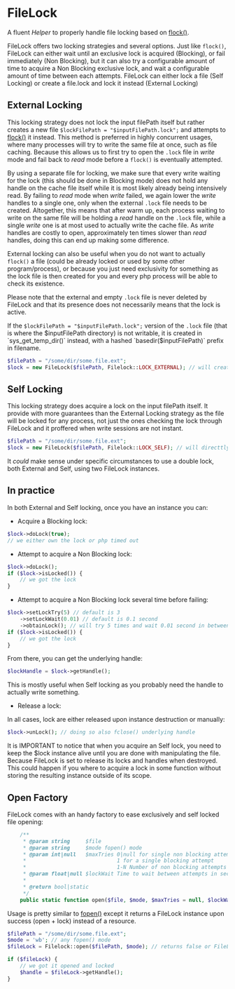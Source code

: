 # FileLock

A fluent _Helper_ to properly handle file locking based on [flock()](https://php.net/flock).

FileLock offers two locking strategies and several options.
Just like `flock()`, FileLock can either wait until an exclusive lock is acquired (Blocking), or fail immediately (Non Blocking), but it can also try a configurable amount of time to acquire a Non Blocking exclusive lock, and wait a configurable amount of time between each attempts. FileLock can either lock a file (Self Locking) or create a file.lock and lock it instead (External Locking)

## External Locking

This locking strategy does not lock the input filePath itself but rather creates a new file `$lockFilePath = "$inputFilePath.lock";` and attempts to [flock()](https://php.net/flock) it instead.
This method is preferred in highly concurrent usages, where many processes will try to write the same file at once, such as file caching. Because this allows us to first try to open the `.lock` file in _write_ mode and fail back to _read_ mode before a `flock()` is eventually attempted. 

By using a separate file for locking, we make sure that every write waiting for the lock (this should be done in Blocking mode) does not hold any handle on the cache file itself while it is most likely already being intensively read. By failing to _read_ mode when _write_ failed, we again lower the _write_ handles to a single one, only when the external `.lock` file needs to be created. Altogether, this means that after warm up, each process waiting to write on the same file will be holding a _read_ handle on the `.lock` file, while a single _write_ one is at most used to actually write the cache file. As _write_ handles are costly to open, approximately ten times slower than _read_ handles, doing this can end up making some difference.

External locking can also be useful when you do not want to actually `flock()` a file (could be already locked or used by some other program/process), or because you just need exclusivity for something as the lock file is then created for you and every php process will be able to check its existence.

Please note that the external and empty `.lock` file is never deleted by FileLock and that its presence does not necessarily means that the lock is active.

If the `$lockFilePath = "$inputFilePath.lock";`  version of the `.lock` file (that is where the $inputFilePath directory) is not writable, it is created in `sys_get_temp_dir()` instead, with a hashed `basedir($inputFilePath)` prefix in filename.

```php
$filePath = "/some/dir/some.file.ext";
$lock = new FileLock($filePath, Filelock::LOCK_EXTERNAL); // will create /some/dir/some/file.ext.lock or /tmp/sha1(/some/dir/some)_file.ext.lock
```

## Self Locking

This locking strategy does acquire a lock on the input filePath itself. It provide with more guarantees than the External Locking strategy as the file will be locked for any process, not just the ones checking the lock through FileLock and it proffered when write sessions are not instant.

```php
$filePath = "/some/dir/some.file.ext";
$lock = new FileLock($filePath, Filelock::LOCK_SELF); // will directtly flock() /some/dir/some/file.ext
```

It _could_ make sense under specific circumstances to use a double lock, both External and Self, using two FileLock instances.

## In practice

In both External and Self locking, once you have an instance you can:

- Acquire a Blocking lock:

```php
$lock->doLock(true);
// we either own the lock or php timed out
```

- Attempt to acquire a Non Blocking lock:

```php
$lock->doLock();
if ($lock->isLocked()) {
    // we got the lock
}
```

- Attempt to acquire a Non Blocking lock several time before failing:

```php
$lock->setLockTry(5) // default is 3
    ->setLockWait(0.01) // default is 0.1 second
    ->obtainLock(); // will try 5 times and wait 0.01 second in between
if ($lock->isLocked()) {
    // we got the lock
}
```

From there, you can get the underlying handle:

```php
$lockHandle = $lock->getHandle();
```

This is mostly useful when Self locking as you probably need the handle to actually write something.

- Release a lock:

In all cases, lock are either released upon instance destruction or manually:

```php
$lock->unLock(); // doing so also fclose() underlying handle
```

It is IMPORTANT to notice that when you acquire an Self lock, you need to keep the $lock instance alive until you are done with manipulating the file. Because FileLock is set to release its locks and handles when destroyed. This could happen if you where to acquire a lock in some function without storing the resulting instance outside of its scope.

## Open Factory

FileLock comes with an handy factory to ease exclusively and self locked file opening:

```php
    /**
     * @param string     $file
     * @param string     $mode fopen() mode
     * @param int|null   $maxTries 0|null for single non blocking attempt
     *                             1 for a single blocking attempt
     *                             1-N Number of non blocking attempts
     * @param float|null $lockWait Time to wait between attempts in second
     *
     * @return bool|static
     */
    public static function open($file, $mode, $maxTries = null, $lockWait = null)
```

Usage is pretty similar to [fopen()](https://php.net/fopen) except it returns a FileLock instance upon success (open + lock) instead of a resource.

```php
$filePath = "/some/dir/some.file.ext";
$mode = 'wb'; // any fopen() mode
$fileLock = Filelock::open($filePath, $mode); // returns false or FileLock instance

if ($fileLock) {
	// we got it opened and locked
	$handle = $fileLock->getHandle();
}
```

